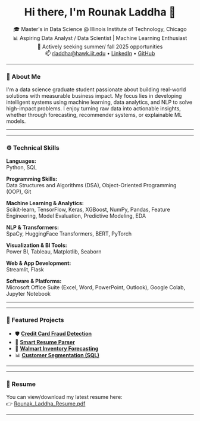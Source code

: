 <h1 align="center">Hi there, I'm Rounak Laddha 👋</h1>

<p align="center">
🎓 Master's in Data Science @ Illinois Institute of Technology, Chicago<br>
📊 Aspiring Data Analyst / Data Scientist | Machine Learning Enthusiast<br>
💼 Actively seeking summer/ fall 2025 opportunities<br>
📫 <a href="mailto:rladdha@hawk.iit.edu">rladdha@hawk.iit.edu</a> • 
<a href="https://www.linkedin.com/in/rounak-laddha/">LinkedIn</a> • 
<a href="https://github.com/Rounakladdha8">GitHub</a>
</p>

---

### 🧠 About Me

I'm a data science graduate student passionate about building real-world solutions with measurable business impact. My focus lies in developing intelligent systems using machine learning, data analytics, and NLP to solve high-impact problems. I enjoy turning raw data into actionable insights, whether through forecasting, recommender systems, or explainable ML models.

---
---

### ⚙️ Technical Skills

**Languages:**  
Python, SQL  

**Programming Skills:**  
Data Structures and Algorithms (DSA), Object-Oriented Programming (OOP), Git  

**Machine Learning & Analytics:**  
Scikit-learn, TensorFlow, Keras, XGBoost, NumPy, Pandas, Feature Engineering, Model Evaluation, Predictive Modeling, EDA  

**NLP & Transformers:**  
SpaCy, HuggingFace Transformers, BERT, PyTorch  

**Visualization & BI Tools:**  
Power BI, Tableau, Matplotlib, Seaborn  

**Web & App Development:**  
Streamlit, Flask  

**Software & Platforms:**  
Microsoft Office Suite (Excel, Word, PowerPoint, Outlook), Google Colab, Jupyter Notebook  



---
---

### 🚀 Featured Projects

- 🛡️ **[Credit Card Fraud Detection](https://github.com/Rounakladdha8/credit-card-fraud-detection-shap-xgboost)**
- 📄 **[Smart Resume Parser](https://github.com/Rounakladdha8/smart-resume-parser)**
- 🛒 **[Walmart Inventory Forecasting](https://github.com/Rounakladdha8/walmart-inventory-forecasting)**
- 📊 **[Customer Segmentation (SQL)](https://github.com/Rounakladdha8/customer-segmentation-ecommerce-sql)**

---
---

### 📄 Resume

You can view/download my latest resume here:  
👉 [Rounak_Laddha_Resume.pdf](https://github.com/Rounakladdha8/resume/blob/main/RounakLaddha_resume-1_new.docx)

---

